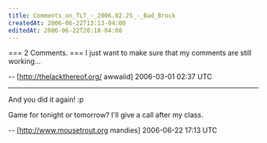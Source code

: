 ```yaml
---
title: Comments_on_TLT_-_2006.02.25_-_Bad_Brock
createdAt: 2006-06-22T13:13-04:00
editedAt: 2006-06-22T20:18-04:00
---
```


=== 2 Comments. ===
I just want to make sure that my comments are still working...

-- [http://thelackthereof.org/ awwaiid] 2006-03-01 02:37 UTC


----

And you did it again! :p

Game for tonight or tomorrow?  I'll give a call after my class.

-- [http://www.mousetrout.org mandies] 2006-06-22 17:13 UTC


